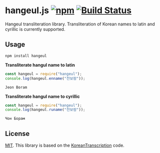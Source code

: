 # hangeul.js [![npm](https://badge.fury.io/js/hangeul.svg)](https://www.npmjs.com/package/hangeul) [![Build Status](https://travis-ci.org/kpopnet/hangeul.js.svg?branch=master)](https://travis-ci.org/kpopnet/hangeul.js)

Hangeul transliteration library. Transliteration of Korean names to latin and cyrillic is currently supported.

## Usage

```
npm install hangeul
```

**Transliterate hangul name to latin**

```js
const hangeul = require("hangeul");
console.log(hangeul.enname("전보람"));
```

```
Jeon Boram
```

**Transliterate hangul name to cyrillic**

```js
const hangeul = require("hangeul");
console.log(hangeul.runame("전보람"));
```

```
Чон Борам
```

## License

[MIT](LICENSE). This library is based on the [KoreanTranscription](https://github.com/ob-ivan/KoreanTranscription) code.
